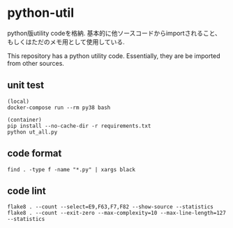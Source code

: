 # python-util

python版utility codeを格納.
基本的に他ソースコードからimportされること、もしくはただのメモ用として使用している.

This repository has a python utility code. Essentially, they are be imported from other sources.


## unit test

~~~
(local)
docker-compose run --rm py38 bash

(container)
pip install --no-cache-dir -r requirements.txt
python ut_all.py 
~~~

## code format

~~~
find . -type f -name "*.py" | xargs black
~~~

## code lint

~~~
flake8 . --count --select=E9,F63,F7,F82 --show-source --statistics
flake8 . --count --exit-zero --max-complexity=10 --max-line-length=127 --statistics
~~~
